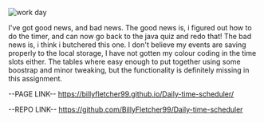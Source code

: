 ![work day](https://user-images.githubusercontent.com/105595889/176307810-4a07843d-67ee-4241-912f-8bc87d454115.png)

I've got good news, and bad news. The good news is, i figured out how to do the timer, and can now go back to the java quiz and redo that!
The bad news is, i think i butchered this one. I don't believe my events are saving properly to the local storage, I have not gotten my colour coding in the time slots either. The tables where easy enough to put together using some boostrap and minor tweaking, but the functionality is definitely missing in this assignment. 

--PAGE LINK--
https://billyfletcher99.github.io/Daily-time-scheduler/

--REPO LINK--
https://github.com/BillyFletcher99/Daily-time-scheduler
